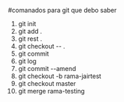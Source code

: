 #comanados para git que debo saber 
1. git init 
2. git add . 
3. git rest .
4. git checkout -- .
5. git commit
6. git log
7. git commit --amend
8. git checkout -b rama-jairtest
9. git checkout master
10. git merge rama-testing
